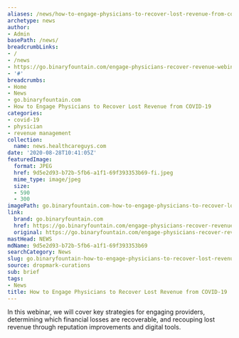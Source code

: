 ```yaml
---
aliases: /news/how-to-engage-physicians-to-recover-lost-revenue-from-covid-19
archetype: news
author:
- Admin
basePath: /news/
breadcrumbLinks:
- /
- /news
- https://go.binaryfountain.com/engage-physicians-recover-revenue-webinar.html
- '#'
breadcrumbs:
- Home
- News
- go.binaryfountain.com
- How to Engage Physicians to Recover Lost Revenue from COVID-19
categories:
- covid-19
- physician
- revenue management
collection:
  name: news.healthcareguys.com
date: '2020-08-28T10:41:05Z'
featuredImage:
  format: JPEG
  href: 9d5e2d93-b72b-5fb6-a1f1-69f393353b69-fi.jpeg
  mime_type: image/jpeg
  size:
  - 590
  - 300
imagePath: go.binaryfountain.com-how-to-engage-physicians-to-recover-lost-revenue-from-covid-19
link:
  brand: go.binaryfountain.com
  href: https://go.binaryfountain.com/engage-physicians-recover-revenue-webinar.html
  original: https://go.binaryfountain.com/engage-physicians-recover-revenue-webinar.html
mastHead: NEWS
mdName: 9d5e2d93-b72b-5fb6-a1f1-69f393353b69
searchCategory: News
slug: go.binaryfountain-how-to-engage-physicians-to-recover-lost-revenue-from-covid-19
source: dropmark-curations
sub: brief
tags:
- News
title: How to Engage Physicians to Recover Lost Revenue from COVID-19
---
```


In this webinar, we will cover key strategies for engaging providers, determining which financial losses are recoverable, and recouping lost revenue through reputation improvements and digital tools.